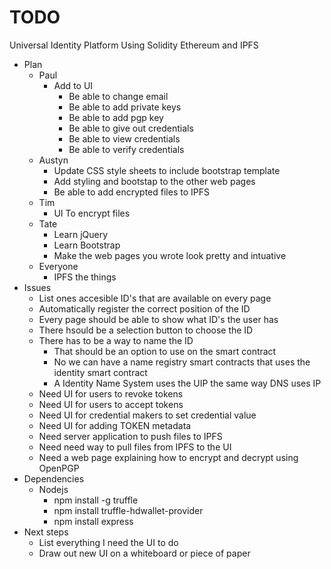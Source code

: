 # TODO
Universal Identity Platform
Using Solidity Ethereum and IPFS

* Plan
    * Paul
        * Add to UI
            * Be able to change email
            * Be able to add private keys
            * Be able to add pgp key
            * Be able to give out credentials
            * Be able to view credentials
            * Be able to verify credentials
    * Austyn
        * Update CSS style sheets to include bootstrap template
        * Add styling and bootstap to the other web pages
        * Be able to add encrypted files to IPFS
    * Tim
        * UI To encrypt files
    * Tate
        * Learn jQuery
        * Learn Bootstrap
        * Make the web pages you wrote look pretty and intuative
    * Everyone
        * IPFS the things
* Issues
    * List ones accesible ID's that are available on every page
    * Automatically register the correct position of the ID 
    * Every page should be able to show what ID's the user has
    * There hsould be a selection button to choose the ID
    * There has to be a way to name the ID
        * That should be an option to use on the smart contract
        * No we can have a name registry smart contracts that uses the identity smart contract
        * A Identity Name System uses the UIP the same way DNS uses IP
    * Need UI for users to revoke tokens
    * Need UI for users to accept tokens
    * Need UI for credential makers to set credential value
    * Need UI for adding TOKEN metadata
    * Need server application to push files to IPFS 
    * Need need way to pull files from IPFS to the UI
    * Need a web page explaining how to encrypt and decrypt using OpenPGP
* Dependencies
    * Nodejs
        * npm install -g truffle
        * npm install truffle-hdwallet-provider
        * npm install express
* Next steps
    * List everything I need the UI to do
    * Draw out new UI on a whiteboard or piece of paper

    